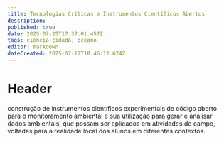 ```yaml
---
title: Tecnologias Críticas e Instrumentos Científicos Abertos
description: 
published: true
date: 2025-07-25T17:37:01.457Z
tags: ciência cidadã, oceano
editor: markdown
dateCreated: 2025-07-17T18:46:12.674Z
---
```


# Header
construção de instrumentos científicos 
experimentais de código aberto para o monitoramento ambiental e sua utilização para gerar e analisar dados ambientais, que possam ser aplicados em atividades de campo, voltadas para a realidade local dos alunos em diferentes contextos.